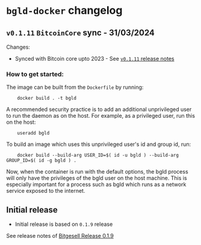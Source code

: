 # `bgld-docker` changelog 

## `v0.1.11` `BitcoinCore` sync - 31/03/2024

Changes:

- Synced with Bitcoin core upto 2023 - See [`v0.1.11` release notes](https://github.com/BitgesellOfficial/bitgesell/releases/tag/0.1.11)

### How to get started:

The image can be built from the `Dockerfile` by running:

        docker build . -t bgld

A recommended security practice is to add an additional unprivileged user to run the daemon as on the host. For example, as a privileged user, run this on the host:

        useradd bgld

To build an image which uses this unprivileged user's id and group id, run:

        docker build --build-arg USER_ID=$( id -u bgld ) --build-arg GROUP_ID=$( id -g bgld ) .

Now, when the container is run with the default options, the bgld process will only have the privileges of the bgld user on the host machine. This is especially important for a process such as bgld which runs as a network service exposed to the internet.

## Initial release
- Initial release is based on `0.1.9` release

See release notes of [ Bitgesell Release 0.1.9](https://github.com/BitgesellOfficial/bitgesell/releases/tag/0.1.9)